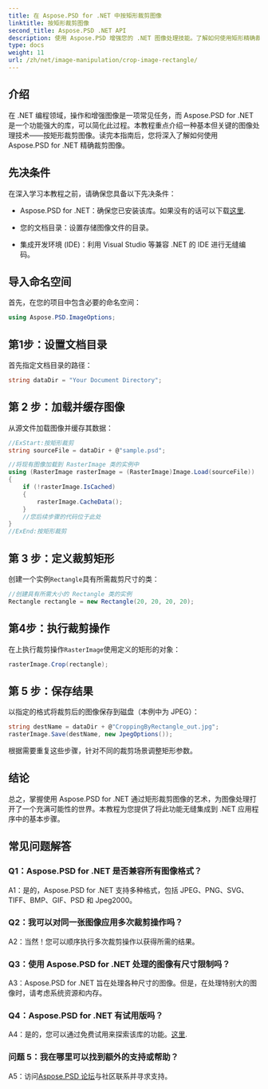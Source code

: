 ```yaml
---
title: 在 Aspose.PSD for .NET 中按矩形裁剪图像
linktitle: 按矩形裁剪图像
second_title: Aspose.PSD .NET API
description: 使用 Aspose.PSD 增强您的 .NET 图像处理技能。了解如何使用矩形精确裁剪图像。
type: docs
weight: 11
url: /zh/net/image-manipulation/crop-image-rectangle/
---
```

## 介绍

在 .NET 编程领域，操作和增强图像是一项常见任务，而 Aspose.PSD for .NET 是一个功能强大的库，可以简化此过程。本教程重点介绍一种基本但关键的图像处理技术——按矩形裁剪图像。读完本指南后，您将深入了解如何使用 Aspose.PSD for .NET 精确裁剪图像。

## 先决条件

在深入学习本教程之前，请确保您具备以下先决条件：

-  Aspose.PSD for .NET：确保您已安装该库。如果没有的话可以下载[这里](https://releases.aspose.com/psd/net/).

- 您的文档目录：设置存储图像文件的目录。

- 集成开发环境 (IDE)：利用 Visual Studio 等兼容 .NET 的 IDE 进行无缝编码。

## 导入命名空间

首先，在您的项目中包含必要的命名空间：

```csharp
using Aspose.PSD.ImageOptions;
```

## 第1步：设置文档目录

首先指定文档目录的路径：

```csharp
string dataDir = "Your Document Directory";
```

## 第 2 步：加载并缓存图像

从源文件加载图像并缓存其数据：

```csharp
//ExStart:按矩形裁剪
string sourceFile = dataDir + @"sample.psd";

//将现有图像加载到 RasterImage 类的实例中
using (RasterImage rasterImage = (RasterImage)Image.Load(sourceFile))
{
    if (!rasterImage.IsCached)
    {
        rasterImage.CacheData();
    }
    //您后续步骤的代码位于此处
}
//ExEnd:按矩形裁剪
```

## 第 3 步：定义裁剪矩形

创建一个实例`Rectangle`具有所需裁剪尺寸的类：

```csharp
//创建具有所需大小的 Rectangle 类的实例
Rectangle rectangle = new Rectangle(20, 20, 20, 20);
```

## 第4步：执行裁剪操作

在上执行裁剪操作`RasterImage`使用定义的矩形的对象：

```csharp
rasterImage.Crop(rectangle);
```

## 第 5 步：保存结果

以指定的格式将裁剪后的图像保存到磁盘（本例中为 JPEG）：

```csharp
string destName = dataDir + @"CroppingByRectangle_out.jpg";
rasterImage.Save(destName, new JpegOptions());
```

根据需要重复这些步骤，针对不同的裁剪场景调整矩形参数。

## 结论

总之，掌握使用 Aspose.PSD for .NET 通过矩形裁剪图像的艺术，为图像处理打开了一个充满可能性的世界。本教程为您提供了将此功能无缝集成到 .NET 应用程序中的基本步骤。

## 常见问题解答

### Q1：Aspose.PSD for .NET 是否兼容所有图像格式？

A1：是的，Aspose.PSD for .NET 支持多种格式，包括 JPEG、PNG、SVG、TIFF、BMP、GIF、PSD 和 Jpeg2000。

### Q2：我可以对同一张图像应用多次裁剪操作吗？

A2：当然！您可以顺序执行多次裁剪操作以获得所需的结果。

### Q3：使用 Aspose.PSD for .NET 处理的图像有尺寸限制吗？

A3：Aspose.PSD for .NET 旨在处理各种尺寸的图像。但是，在处理特别大的图像时，请考虑系统资源和内存。

### Q4：Aspose.PSD for .NET 有试用版吗？

 A4：是的，您可以通过免费试用来探索该库的功能。[这里](https://releases.aspose.com/).

### 问题 5：我在哪里可以找到额外的支持或帮助？

 A5：访问[Aspose.PSD 论坛](https://forum.aspose.com/c/psd/34)与社区联系并寻求支持。